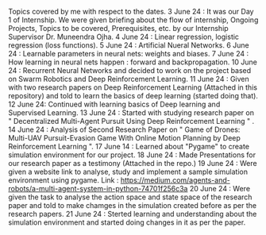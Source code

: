 Topics covered by me with respect to the dates.
3 June 24 : It was our Day 1 of Internship. We were given briefing about the flow of internship, Ongoing Projects, Topics to be covered, Prerequisites, etc. by our Internship Supervisor Dr. Muneendra Ojha.
4 June 24 : Linear regression, logistic regression (loss functions).
5 June 24 : Artificial Nueral Networks.
6 June 24 : Learnable parameters in neural nets: weights and biases.
7 June 24 : How learning in neural nets happen : forward and backpropagation.
10 June 24 : Recurrent Neural Networks and decided to work on the project based on Swarm Robotics and Deep Reinforcement Learning.
11 June 24 : Given with two research papers on Deep Reinforcement Learning (Attached in this repository) and told to learn the basics of deep learning (started doing that).
12 June 24: Continued with learning basics of Deep learning and Supervised Learning.
13 June 24 : Started with studying research paper on " Decentralized Multi-Agent Pursuit Using Deep Reinforcement Learning " .
14 June 24 : Analysis of Second Research Paper on  " Game of Drones: Multi-UAV Pursuit-Evasion Game With Online Motion Planning by Deep Reinforcement Learning ".
17 June 14 : Learned about "Pygame" to create simulation environment for our project.
18 June 24 : Made Presentations for our research paper as a testimony (Attached in the repo.)
19 June 24 : Were given a website link to analyse, study and implement a sample simulation environment using pygame. Link : https://medium.com/agents-and-robots/a-multi-agent-system-in-python-74701f256c3a
20 June 24 : Were given the task to analyse the action space and state space of the research paper and told to make chamges in the simulation created before as per the research papers.
21 June 24 : Sterted learning and understanding about the simulation environment and started doing changes in it as per the paper.

